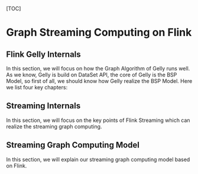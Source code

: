 [TOC]



# Graph Streaming Computing on Flink



## Flink Gelly Internals

In this section, we will focus on how the Graph Algorithm of Gelly runs well. As we know, Gelly is build on DataSet API, the core of Gelly is the BSP Model, so first of all, we should know how Gelly realize the BSP Model. Here we list four key chapters:

[chapter1-1: DataSet Iteration]: /doc/flink-gelly-internals/DataSet_Iterations.md
[chapter1-2: DataSet Iteration Implements]: /doc/flink-gelly-internals/DataSet_Iteration_Implements.md
[chapter1-3: BSP Model]: /doc/flink-gelly-internals/BSP_Model.md
[chapter1-4: Algorithms]: /doc/flink-gelly-internals/Algorithms.md

## Streaming Internals

In this section, we will focus on the key points of Flink Streaming which can realize the streaming graph computing. 

[chapter2-1: State on Streaming]: /doc/flink-streaming-internals/State.md
[chapter2-2: Iterative Streaming]: /doc/flink-streaming-internals/IterativeStreaming.md

## Streaming Graph Computing Model

In this section, we will explain our streaming graph computing model based on Flink.

[chapter3-1: Model Design]: /doc/flink-graph-streaming/Model_Design.md
[chapter3-2: Model Implements]: /doc/flink-graph-streaming/Model_Implement.md

